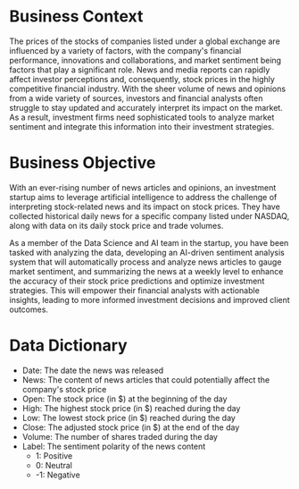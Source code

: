 # Business Context
The prices of the stocks of companies listed under a global exchange are influenced by a variety of factors, with the company's financial performance, innovations and collaborations, and market sentiment being factors that play a significant role. News and media reports can rapidly affect investor perceptions and, consequently, stock prices in the highly competitive financial industry. With the sheer volume of news and opinions from a wide variety of sources, investors and financial analysts often struggle to stay updated and accurately interpret its impact on the market. As a result, investment firms need sophisticated tools to analyze market sentiment and integrate this information into their investment strategies.
 
# Business Objective
With an ever-rising number of news articles and opinions, an investment startup aims to leverage artificial intelligence to address the challenge of interpreting stock-related news and its impact on stock prices. They have collected historical daily news for a specific company listed under NASDAQ, along with data on its daily stock price and trade volumes.

As a member of the Data Science and AI team in the startup, you have been tasked with analyzing the data, developing an AI-driven sentiment analysis system that will automatically process and analyze news articles to gauge market sentiment, and summarizing the news at a weekly level to enhance the accuracy of their stock price predictions and optimize investment strategies. This will empower their financial analysts with actionable insights, leading to more informed investment decisions and improved client outcomes.

# Data Dictionary
  - Date: The date the news was released
  - News: The content of news articles that could potentially affect the company's stock price
  - Open: The stock price (in $) at the beginning of the day
  - High: The highest stock price (in $) reached during the day
  - Low: The lowest stock price (in $) reached during the day
  - Close: The adjusted stock price (in $) at the end of the day
  - Volume: The number of shares traded during the day
  - Label: The sentiment polarity of the news content
    - 1: Positive
    - 0: Neutral
    - -1: Negative
